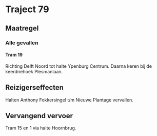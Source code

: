 # Traject 79
## Maatregel
### Alle gevallen

#### Tram 19
Richting Delft Noord tot halte Ypenburg Centrum. Daarna keren bij de keerdriehoek Plesmanlaan.

## Reizigerseffecten
Halten Anthony Fokkersingel t/m Nieuwe Plantage vervallen.

## Vervangend vervoer
Tram 15 en 1 via halte Hoornbrug.